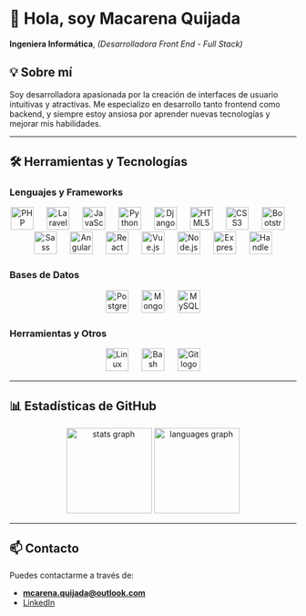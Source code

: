 # 👋 Hola, soy Macarena Quijada

**Ingeniera Informática**,   *(Desarrolladora Front End - Full Stack)*

## 💡 Sobre mí

Soy desarrolladora apasionada por la creación de interfaces de usuario intuitivas y atractivas. Me especializo en desarrollo tanto frontend como backend, y siempre estoy ansiosa por aprender nuevas tecnologías y mejorar mis habilidades.

---

## 🛠️ Herramientas y Tecnologías

### Lenguajes y Frameworks
<div align="center">
  <img src="https://cdn.jsdelivr.net/gh/devicons/devicon/icons/php/php-original.svg" height="40" alt="PHP logo" />
  <img width="15" />
  <img src="https://img.icons8.com/fluency/48/laravel.png" height="40" alt="Laravel logo" />
  <img width="15" />
  <img src="https://cdn.jsdelivr.net/gh/devicons/devicon/icons/javascript/javascript-original.svg" height="40" alt="JavaScript logo" />
  <img width="15" />
  <img src="https://cdn.jsdelivr.net/gh/devicons/devicon/icons/python/python-original.svg" height="40" alt="Python logo" />
  <img width="15" />
  <img src="https://cdn.jsdelivr.net/gh/devicons/devicon/icons/django/django-plain.svg" height="40" alt="Django logo" />
  <img width="15" />
  <img src="https://cdn.jsdelivr.net/gh/devicons/devicon/icons/html5/html5-original.svg" height="40" alt="HTML5 logo" />
  <img width="15" />
  <img src="https://cdn.jsdelivr.net/gh/devicons/devicon/icons/css3/css3-original.svg" height="40" alt="CSS3 logo" />
  <img width="15" />
  <img src="https://cdn.jsdelivr.net/gh/devicons/devicon/icons/bootstrap/bootstrap-original.svg" height="40" alt="Bootstrap logo" />
  <img width="15" />
  <img src="https://cdn.jsdelivr.net/gh/devicons/devicon/icons/sass/sass-original.svg" height="40" alt="Sass logo" />
  <img width="15" />
  <img src="https://cdn.jsdelivr.net/gh/devicons/devicon/icons/angularjs/angularjs-original.svg" height="40" alt="Angular logo" />
  <img width="15" />
  <img src="https://cdn.jsdelivr.net/gh/devicons/devicon/icons/react/react-original.svg" height="40" alt="React logo" />
  <img width="15" />
  <img src="https://cdn.jsdelivr.net/gh/devicons/devicon/icons/vuejs/vuejs-original.svg" height="40" alt="Vue.js logo" />
  <img width="15" />
  <img src="https://cdn.jsdelivr.net/gh/devicons/devicon/icons/nodejs/nodejs-original.svg" height="40" alt="Node.js logo" />
  <img width="15" />
  <img src="https://cdn.jsdelivr.net/gh/devicons/devicon/icons/express/express-original.svg" height="40" alt="Express.js logo" />
  <img width="15" />
  <img src="https://svg2raster.fileformat.info/vlz.jsp?svg=%2Flogos%2Fhandlebarsjs%2Fhandlebarsjs-icon.svg" height="40" alt="Handlebars logo" />
</div>

### Bases de Datos
<div align="center">
  <img src="https://cdn.jsdelivr.net/gh/devicons/devicon/icons/postgresql/postgresql-original.svg" height="40" alt="PostgreSQL logo" />
  <img width="15" />
  <img src="https://cdn.jsdelivr.net/gh/devicons/devicon/icons/mongodb/mongodb-original.svg" height="40" alt="MongoDB logo" />
  <img width="15" />
  <img src="https://cdn.jsdelivr.net/gh/devicons/devicon/icons/mysql/mysql-original.svg" height="40" alt="MySQL logo" />
</div>

### Herramientas y Otros
<div align="center">
  <img src="https://cdn.jsdelivr.net/gh/devicons/devicon/icons/linux/linux-original.svg" height="40" alt="Linux logo" />
  <img width="15" />
  <img src="https://cdn.jsdelivr.net/gh/devicons/devicon/icons/bash/bash-original.svg" height="40" alt="Bash logo" />
  <img width="15" />
  <img src="https://cdn.jsdelivr.net/gh/devicons/devicon/icons/git/git-original.svg" height="40" alt="Git logo" />
</div>

---

## 📊 Estadísticas de GitHub

<div align="center">
  <img src="https://github-readme-stats.vercel.app/api?username=MacarenaQuijadaG&theme=dracula&show_icons=true&count_private=true" height="150" alt="stats graph" />
  <img src="https://github-readme-stats.vercel.app/api/top-langs?username=MacarenaQuijadaG&theme=dracula&layout=compact" height="150" alt="languages graph" />
</div>

---

## 📫 Contacto

Puedes contactarme a través de:  
- **mcarena.quijada@outlook.com**  
- [LinkedIn](https://www.linkedin.com/in/macarena-quijada-guzm%C3%A1n-430263191/)
